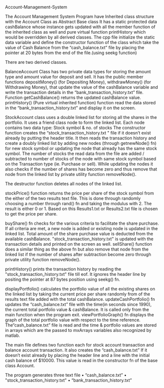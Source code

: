 Account-Management-System

The Account Management System Program have Inherited class structure with the Account Class as Abstract Base class 
It has a static protected data cashBalance whose instance gets updated with all the member function of the inherited class as well and pure virtual function printHistory which would be overridden by all derived classes. The cpp file initialize the static data variable and define the constructor function of the class which take the value of Cash Balance from the “cash_balance.txt” file by placing the pointer at 20 bytes from the end of the file.(using seekg function)

There are two derived classes.

 BalanceAccount Class has two private data types for storing the amount type and amount value for deposit and sell. It has the public member functions depositMoney() (for Depositing Money), withdrawMoney()  (for Withdrawing Money), that update the value of the cashBalance variable and write the transaction details in the “bank_transaction_history.txt” file. Function getCashBalance() returns the updated cashBalance value. printHistory() (Pure virtual inherited function) function read the data stored in the “bank_transaction_history.txt” and display it on the screen.

 StockAccount class uses a double linked list for storing all the shares in the portfolio. It uses a friend class node to form the linked list. Each node contains two data type: Stock symbol & no. of stocks
 The constructor function creates the “stock_transaction_history.txt " file if it doesn’t exist already by putting the header title. It then reads the transaction history and create a doubly linked list by adding new nodes (through getnewNode() fn) for new stock symbol or updating the node that already has the same stock symbol. The number of stocks the read data from the file are added / subtracted to number of stocks of the node with same stock symbol based on the Transaction type (ie. Purchase or sell). While updating the nodes it also checks if the number of shares has become zero and thus remove that node from the linked list by private utility function removeNode(). 

 The destructor function deletes all nodes of the linked list.

 stockPrice() function returns the price per share of the stock symbol from the either of the two results text file. This is done through randomly choosing a number through rand() fn and taking the modulus with 2. The result is either 0 or 1. Based on this Results1.txt or Results2.txt file is chosen to get the price per share.

 buyShare() fn checks for the various criteria to facilitate the share purchase. If all criteria are met, a new node is added or existing node is updated in the linked list. Total amount of the share purchase value is deducted from the available cashBalance. "stock_transaction_history.txt" is updated with the transaction details and printed on the screen as well.
 sellShare() function does a similar thing as the above fn but also remove that node from the linked list if the number of shares after subtraction become zero through private utility function removeNode(). 

printHistory() prints the transaction history by reading the "stock_transaction_history.txt" file till eof. It ignores the header line by positing the pointer at 87 bytes position using seekg() fn. 

 displayPortfolio() calculates the portfolio value of all the existing shares on the linked list by taking the current price per share randomly from of the results text file added with the total cashBalance.
 updateCashPortfolio() fn updates the “cash_balance.txt” file with the time(in seconds since 1990), the current total portfolio value & cashBalance. It is called only from the main function when the program exit.
 viewPortfolioGraph() fn displays the graph of the total portfolio value with respect to the time reference. The“cash_balance.txt” file is read and the time & portfolio values are stored in arrays which are the passed to mxArrays variables also recognized by matlab. 

 The main file defines two function each for stock account transaction and balance account transaction. It also creates the “cash_balance.txt”
 If it doesn’t exist already by placing the header line and a line with the initial cash balance of $10000. This value is read in the constructor fn of the base class Account.

 The program generates three text file
 •	  “cash_balance.txt”
 •	  "stock_transaction_history.txt"
 •	  “bank_transaction_history.txt”
